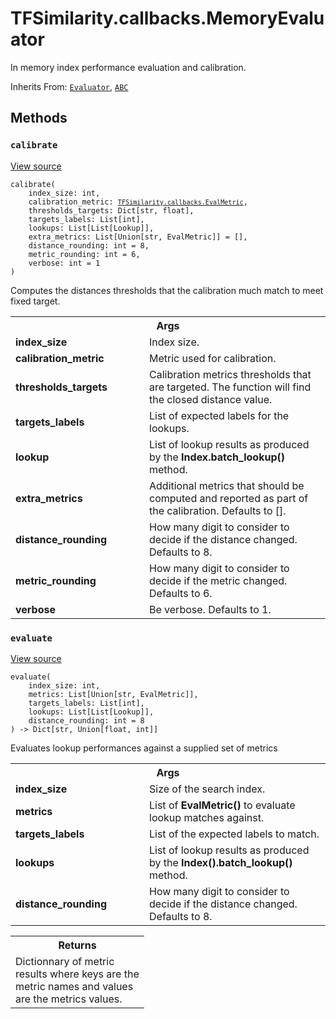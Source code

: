 # TFSimilarity.callbacks.MemoryEvaluator





In memory index performance evaluation and calibration.

Inherits From: [`Evaluator`](../../TFSimilarity/evaluators/Evaluator.md), [`ABC`](../../TFSimilarity/distances/ABC.md)

<!-- Placeholder for "Used in" -->


## Methods

<h3 id="calibrate"><code>calibrate</code></h3>

<a target="_blank" href="https://github.com/tensorflow/similarity/blob/main/tensorflow_similarity/evaluators/memory_evaluator.py#L80-L245">View source</a>

<pre class="devsite-click-to-copy prettyprint lang-py tfo-signature-link">
<code>calibrate(
    index_size: int,
    calibration_metric: <a href="../../TFSimilarity/callbacks/EvalMetric.md"><code>TFSimilarity.callbacks.EvalMetric</code></a>,
    thresholds_targets: Dict[str, float],
    targets_labels: List[int],
    lookups: List[List[Lookup]],
    extra_metrics: List[Union[str, EvalMetric]] = [],
    distance_rounding: int = 8,
    metric_rounding: int = 6,
    verbose: int = 1
)
</code></pre>

Computes the distances thresholds that the calibration much match to
meet fixed target.

<!-- Tabular view -->
 <table class="responsive fixed orange">
<colgroup><col width="214px"><col></colgroup>
<tr><th colspan="2">Args</th></tr>

<tr>
<td>
<b>index_size</b>
</td>
<td>
Index size.
</td>
</tr><tr>
<td>
<b>calibration_metric</b>
</td>
<td>
Metric used for calibration.
</td>
</tr><tr>
<td>
<b>thresholds_targets</b>
</td>
<td>
Calibration metrics thresholds that are
targeted. The function will find the closed distance value.
</td>
</tr><tr>
<td>
<b>targets_labels</b>
</td>
<td>
List of expected labels for the lookups.
</td>
</tr><tr>
<td>
<b>lookup</b>
</td>
<td>
List of lookup results as produced by the
<b>Index.batch_lookup()</b> method.
</td>
</tr><tr>
<td>
<b>extra_metrics</b>
</td>
<td>
Additional metrics that should be computed and
reported as part of the calibration. Defaults to [].
</td>
</tr><tr>
<td>
<b>distance_rounding</b>
</td>
<td>
How many digit to consider to
decide if the distance changed. Defaults to 8.
</td>
</tr><tr>
<td>
<b>metric_rounding</b>
</td>
<td>
How many digit to consider to decide if
the metric changed. Defaults to 6.
</td>
</tr><tr>
<td>
<b>verbose</b>
</td>
<td>
Be verbose. Defaults to 1.
</td>
</tr>
</table>



<h3 id="evaluate"><code>evaluate</code></h3>

<a target="_blank" href="https://github.com/tensorflow/similarity/blob/main/tensorflow_similarity/evaluators/memory_evaluator.py#L15-L78">View source</a>

<pre class="devsite-click-to-copy prettyprint lang-py tfo-signature-link">
<code>evaluate(
    index_size: int,
    metrics: List[Union[str, EvalMetric]],
    targets_labels: List[int],
    lookups: List[List[Lookup]],
    distance_rounding: int = 8
) -> Dict[str, Union[float, int]]
</code></pre>

Evaluates lookup performances against a supplied set of metrics


<!-- Tabular view -->
 <table class="responsive fixed orange">
<colgroup><col width="214px"><col></colgroup>
<tr><th colspan="2">Args</th></tr>

<tr>
<td>
<b>index_size</b>
</td>
<td>
Size of the search index.
</td>
</tr><tr>
<td>
<b>metrics</b>
</td>
<td>
List of <b>EvalMetric()</b> to evaluate lookup matches against.
</td>
</tr><tr>
<td>
<b>targets_labels</b>
</td>
<td>
List of the expected labels to match.
</td>
</tr><tr>
<td>
<b>lookups</b>
</td>
<td>
List of lookup results as produced by the
<b>Index().batch_lookup()</b> method.
</td>
</tr><tr>
<td>
<b>distance_rounding</b>
</td>
<td>
How many digit to consider to decide if
the distance changed. Defaults to 8.
</td>
</tr>
</table>



<!-- Tabular view -->
 <table class="responsive fixed orange">
<colgroup><col width="214px"><col></colgroup>
<tr><th colspan="2">Returns</th></tr>
<tr class="alt">
<td colspan="2">
Dictionnary of metric results where keys are the metric
names and values are the metrics values.
</td>
</tr>

</table>





